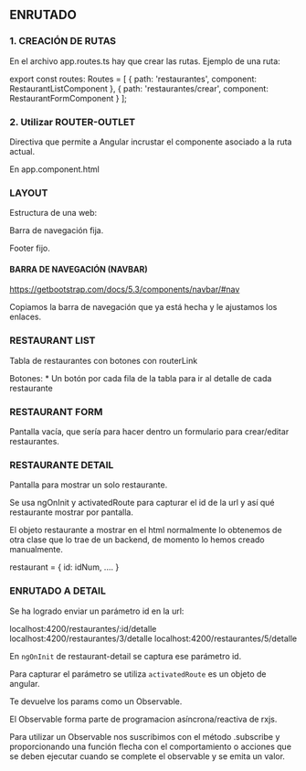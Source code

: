 
## ENRUTADO

### 1. CREACIÓN DE RUTAS

En el archivo app.routes.ts hay que crear las rutas. Ejemplo de una ruta:

export const routes: Routes = [
  {
    path: 'restaurantes',
    component: RestaurantListComponent
  },
  {
    path: 'restaurantes/crear',
    component: RestaurantFormComponent
  }
];

### 2. Utilizar ROUTER-OUTLET

Directiva que permite a Angular incrustar el componente asociado a la ruta actual.

<router-outlet></router-outlet>

En app.component.html

### LAYOUT

Estructura de una web:

Barra de navegación fija.

<router-outlet></router-outlet>

Footer fijo.

#### BARRA DE NAVEGACIÓN (NAVBAR)

https://getbootstrap.com/docs/5.3/components/navbar/#nav

Copiamos la barra de navegación que ya está hecha y le ajustamos los enlaces.



### RESTAURANT LIST

Tabla de restaurantes con botones con routerLink

Botones:
    * Un botón por cada fila de la tabla para ir al detalle de cada restaurante

### RESTAURANT FORM

Pantalla vacía, que sería para hacer dentro un formulario para crear/editar restaurantes.

### RESTAURANTE DETAIL

Pantalla para mostrar un solo restaurante.

Se usa ngOnInit y activatedRoute para capturar el id de la url y así qué restaurante mostrar por pantalla.

El objeto restaurante a mostrar en el html normalmente lo obtenemos de otra clase que lo trae de un backend, de momento lo hemos creado manualmente.

restaurant = {
    id: idNum,
    ....
}

### ENRUTADO A DETAIL

Se ha logrado enviar un parámetro id en la url:

localhost:4200/restaurantes/:id/detalle
localhost:4200/restaurantes/3/detalle
localhost:4200/restaurantes/5/detalle

En `ngOnInit` de restaurant-detail se captura ese parámetro id.

Para capturar el parámetro se utiliza `activatedRoute` es un objeto de angular.

Te devuelve los params como un Observable. 

El Observable forma parte de programacion asíncrona/reactiva de rxjs.

Para utilizar un Observable nos suscribimos con el método .subscribe y proporcionando una función flecha con el comportamiento o acciones que se deben ejecutar cuando se complete el observable y se emita un valor.

